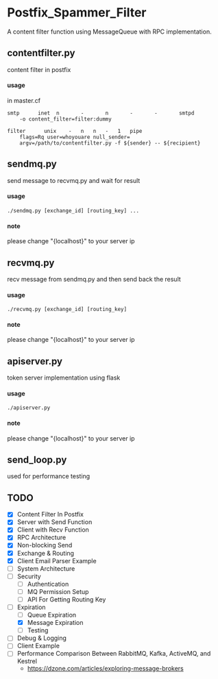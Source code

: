 # Postfix_Spammer_Filter
A content filter function using MessageQueue with RPC implementation.

## contentfilter.py
content filter in postfix
#### usage
in master.cf
```
smtp      inet  n       -       n       -       -       smtpd
	-o content_filter=filter:dummy

filter		unix	-	n	n	-	1	pipe
	flags=Rq user=whoyouare null_sender=
	argv=/path/to/contentfilter.py -f ${sender} -- ${recipient}
```

## sendmq.py
send message to recvmq.py and wait for result
#### usage
```
./sendmq.py [exchange_id] [routing_key] ...
```
#### note
please change "{localhost}" to your server ip

## recvmq.py
recv message from sendmq.py and then send back the result
#### usage
```
./recvmq.py [exchange_id] [routing_key]
```
#### note
please change "{localhost}" to your server ip

## apiserver.py
token server implementation using flask
#### usage
```
./apiserver.py
```
#### note
please change "{localhost}" to your server ip

## send_loop.py
used for performance testing

## TODO
- [x] Content Filter In Postfix
- [x] Server with Send Function
- [x] Client with Recv Function
- [x] RPC Architecture
- [x] Non-blocking Send
- [x] Exchange & Routing
- [x] Client Email Parser Example
- [ ] System Architecture
- [ ] Security
	- [ ] Authentication
	- [ ] MQ Permission Setup
	- [ ] API For Getting Routing Key
- [ ] Expiration
	- [ ] Queue Expiration
	- [x] Message Expiration
	- [ ] Testing
- [ ] Debug & Logging
- [ ] Client Example
- [ ] Performance Comparison Between RabbitMQ, Kafka, ActiveMQ, and Kestrel
	- https://dzone.com/articles/exploring-message-brokers
